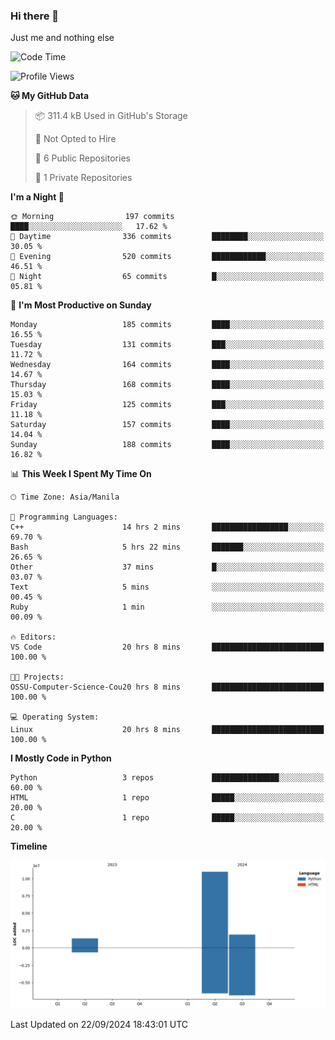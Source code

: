 ### Hi there 👋

Just me and nothing else


<!--START_SECTION:waka-->
![Code Time](http://img.shields.io/badge/Code%20Time-692%20hrs%2049%20mins-blue)

![Profile Views](http://img.shields.io/badge/Profile%20Views-5-blue)

**🐱 My GitHub Data** 

> 📦 311.4 kB Used in GitHub's Storage 
 > 
> 🚫 Not Opted to Hire
 > 
> 📜 6 Public Repositories 
 > 
> 🔑 1 Private Repositories 
 > 
**I'm a Night 🦉** 

```text
🌞 Morning                197 commits         ████░░░░░░░░░░░░░░░░░░░░░   17.62 % 
🌆 Daytime                336 commits         ████████░░░░░░░░░░░░░░░░░   30.05 % 
🌃 Evening                520 commits         ████████████░░░░░░░░░░░░░   46.51 % 
🌙 Night                  65 commits          █░░░░░░░░░░░░░░░░░░░░░░░░   05.81 % 
```
📅 **I'm Most Productive on Sunday** 

```text
Monday                   185 commits         ████░░░░░░░░░░░░░░░░░░░░░   16.55 % 
Tuesday                  131 commits         ███░░░░░░░░░░░░░░░░░░░░░░   11.72 % 
Wednesday                164 commits         ████░░░░░░░░░░░░░░░░░░░░░   14.67 % 
Thursday                 168 commits         ████░░░░░░░░░░░░░░░░░░░░░   15.03 % 
Friday                   125 commits         ███░░░░░░░░░░░░░░░░░░░░░░   11.18 % 
Saturday                 157 commits         ████░░░░░░░░░░░░░░░░░░░░░   14.04 % 
Sunday                   188 commits         ████░░░░░░░░░░░░░░░░░░░░░   16.82 % 
```


📊 **This Week I Spent My Time On** 

```text
🕑︎ Time Zone: Asia/Manila

💬 Programming Languages: 
C++                      14 hrs 2 mins       █████████████████░░░░░░░░   69.70 % 
Bash                     5 hrs 22 mins       ███████░░░░░░░░░░░░░░░░░░   26.65 % 
Other                    37 mins             █░░░░░░░░░░░░░░░░░░░░░░░░   03.07 % 
Text                     5 mins              ░░░░░░░░░░░░░░░░░░░░░░░░░   00.45 % 
Ruby                     1 min               ░░░░░░░░░░░░░░░░░░░░░░░░░   00.09 % 

🔥 Editors: 
VS Code                  20 hrs 8 mins       █████████████████████████   100.00 % 

🐱‍💻 Projects: 
OSSU-Computer-Science-Cou20 hrs 8 mins       █████████████████████████   100.00 % 

💻 Operating System: 
Linux                    20 hrs 8 mins       █████████████████████████   100.00 % 
```

**I Mostly Code in Python** 

```text
Python                   3 repos             ███████████████░░░░░░░░░░   60.00 % 
HTML                     1 repo              █████░░░░░░░░░░░░░░░░░░░░   20.00 % 
C                        1 repo              █████░░░░░░░░░░░░░░░░░░░░   20.00 % 
```



**Timeline**

![Lines of Code chart](https://raw.githubusercontent.com/brutist/brutist/main/assets/bar_graph.png)


 Last Updated on 22/09/2024 18:43:01 UTC
<!--END_SECTION:waka-->
